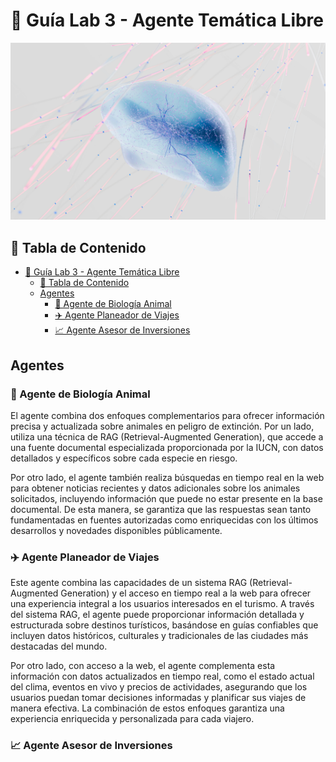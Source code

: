 # 🧪 Guía Lab 3 - Agente Temática Libre

![](./assets/tl_landscape.jpg)

## 📖 Tabla de Contenido

- [🧪 Guía Lab 3 - Agente Temática Libre](#-guía-lab-3---agente-temática-libre)
  - [📖 Tabla de Contenido](#-tabla-de-contenido)
  - [Agentes](#agentes)
    - [🍃 Agente de Biología Animal](#-agente-de-biología-animal)
    - [✈️ Agente Planeador de Viajes](#️-agente-planeador-de-viajes)
    - [📈 Agente Asesor de Inversiones](#-agente-asesor-de-inversiones)

## Agentes

### 🍃 Agente de Biología Animal

El agente combina dos enfoques complementarios para ofrecer información precisa y actualizada sobre animales en peligro de extinción. Por un lado, utiliza una técnica de RAG (Retrieval-Augmented Generation), que accede a una fuente documental especializada proporcionada por la IUCN, con datos detallados y específicos sobre cada especie en riesgo. 

Por otro lado, el agente también realiza búsquedas en tiempo real en la web para obtener noticias recientes y datos adicionales sobre los animales solicitados, incluyendo información que puede no estar presente en la base documental. De esta manera, se garantiza que las respuestas sean tanto fundamentadas en fuentes autorizadas como enriquecidas con los últimos desarrollos y novedades disponibles públicamente.

### ✈️ Agente Planeador de Viajes

Este agente combina las capacidades de un sistema RAG (Retrieval-Augmented Generation) y el acceso en tiempo real a la web para ofrecer una experiencia integral a los usuarios interesados en el turismo. A través del sistema RAG, el agente puede proporcionar información detallada y estructurada sobre destinos turísticos, basándose en guías confiables que incluyen datos históricos, culturales y tradicionales de las ciudades más destacadas del mundo.

Por otro lado, con acceso a la web, el agente complementa esta información con datos actualizados en tiempo real, como el estado actual del clima, eventos en vivo y precios de actividades, asegurando que los usuarios puedan tomar decisiones informadas y planificar sus viajes de manera efectiva. La combinación de estos enfoques garantiza una experiencia enriquecida y personalizada para cada viajero.

### 📈 Agente Asesor de Inversiones